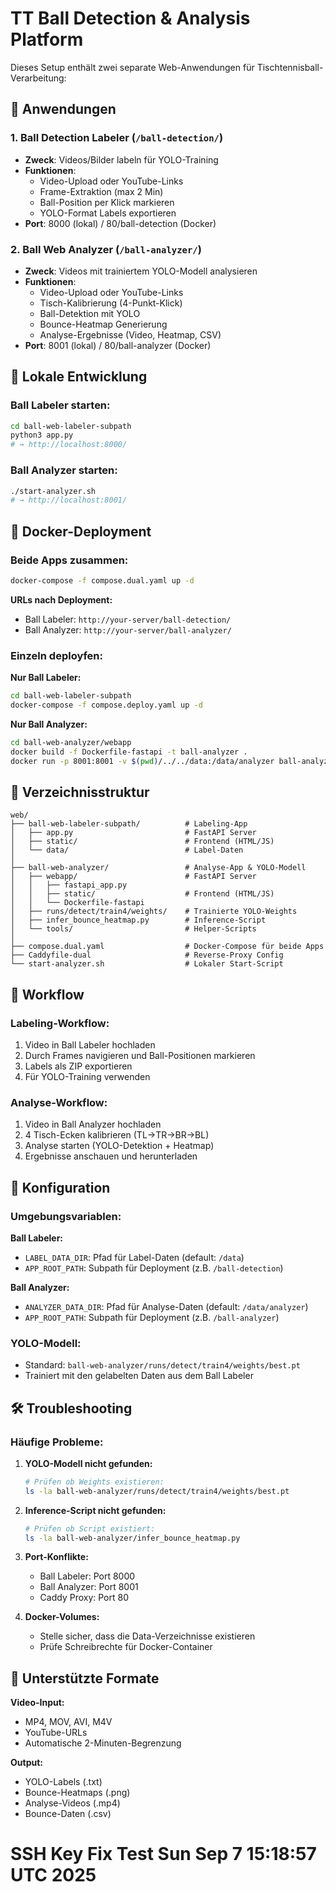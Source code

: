 # TT Ball Detection & Analysis Platform

Dieses Setup enthält zwei separate Web-Anwendungen für Tischtennisball-Verarbeitung:

## 🏓 Anwendungen

### 1. Ball Detection Labeler (`/ball-detection/`)
- **Zweck**: Videos/Bilder labeln für YOLO-Training
- **Funktionen**: 
  - Video-Upload oder YouTube-Links
  - Frame-Extraktion (max 2 Min)
  - Ball-Position per Klick markieren
  - YOLO-Format Labels exportieren
- **Port**: 8000 (lokal) / 80/ball-detection (Docker)

### 2. Ball Web Analyzer (`/ball-analyzer/`)
- **Zweck**: Videos mit trainiertem YOLO-Modell analysieren
- **Funktionen**:
  - Video-Upload oder YouTube-Links
  - Tisch-Kalibrierung (4-Punkt-Klick)
  - Ball-Detektion mit YOLO
  - Bounce-Heatmap Generierung
  - Analyse-Ergebnisse (Video, Heatmap, CSV)
- **Port**: 8001 (lokal) / 80/ball-analyzer (Docker)

## 🚀 Lokale Entwicklung

### Ball Labeler starten:
```bash
cd ball-web-labeler-subpath
python3 app.py
# → http://localhost:8000/
```

### Ball Analyzer starten:
```bash
./start-analyzer.sh
# → http://localhost:8001/
```

## 🐳 Docker-Deployment

### Beide Apps zusammen:
```bash
docker-compose -f compose.dual.yaml up -d
```

**URLs nach Deployment:**
- Ball Labeler: `http://your-server/ball-detection/`
- Ball Analyzer: `http://your-server/ball-analyzer/`

### Einzeln deployfen:

**Nur Ball Labeler:**
```bash
cd ball-web-labeler-subpath
docker-compose -f compose.deploy.yaml up -d
```

**Nur Ball Analyzer:**
```bash
cd ball-web-analyzer/webapp
docker build -f Dockerfile-fastapi -t ball-analyzer .
docker run -p 8001:8001 -v $(pwd)/../../data:/data/analyzer ball-analyzer
```

## 📁 Verzeichnisstruktur

```
web/
├── ball-web-labeler-subpath/          # Labeling-App
│   ├── app.py                         # FastAPI Server
│   ├── static/                        # Frontend (HTML/JS)
│   └── data/                          # Label-Daten
│
├── ball-web-analyzer/                 # Analyse-App & YOLO-Modell
│   ├── webapp/                        # FastAPI Server
│   │   ├── fastapi_app.py
│   │   ├── static/                    # Frontend (HTML/JS)
│   │   └── Dockerfile-fastapi
│   ├── runs/detect/train4/weights/    # Trainierte YOLO-Weights
│   ├── infer_bounce_heatmap.py        # Inference-Script
│   └── tools/                         # Helper-Scripts
│
├── compose.dual.yaml                  # Docker-Compose für beide Apps
├── Caddyfile-dual                     # Reverse-Proxy Config
└── start-analyzer.sh                  # Lokaler Start-Script
```

## 🎯 Workflow

### Labeling-Workflow:
1. Video in Ball Labeler hochladen
2. Durch Frames navigieren und Ball-Positionen markieren
3. Labels als ZIP exportieren
4. Für YOLO-Training verwenden

### Analyse-Workflow:
1. Video in Ball Analyzer hochladen
2. 4 Tisch-Ecken kalibrieren (TL→TR→BR→BL)
3. Analyse starten (YOLO-Detektion + Heatmap)
4. Ergebnisse anschauen und herunterladen

## 🔧 Konfiguration

### Umgebungsvariablen:

**Ball Labeler:**
- `LABEL_DATA_DIR`: Pfad für Label-Daten (default: `/data`)
- `APP_ROOT_PATH`: Subpath für Deployment (z.B. `/ball-detection`)

**Ball Analyzer:**
- `ANALYZER_DATA_DIR`: Pfad für Analyse-Daten (default: `/data/analyzer`)
- `APP_ROOT_PATH`: Subpath für Deployment (z.B. `/ball-analyzer`)

### YOLO-Modell:
- Standard: `ball-web-analyzer/runs/detect/train4/weights/best.pt`
- Trainiert mit den gelabelten Daten aus dem Ball Labeler

## 🛠️ Troubleshooting

### Häufige Probleme:

1. **YOLO-Modell nicht gefunden:**
   ```bash
   # Prüfen ob Weights existieren:
   ls -la ball-web-analyzer/runs/detect/train4/weights/best.pt
   ```

2. **Inference-Script nicht gefunden:**
   ```bash
   # Prüfen ob Script existiert:
   ls -la ball-web-analyzer/infer_bounce_heatmap.py
   ```

3. **Port-Konflikte:**
   - Ball Labeler: Port 8000
   - Ball Analyzer: Port 8001
   - Caddy Proxy: Port 80

4. **Docker-Volumes:**
   - Stelle sicher, dass die Data-Verzeichnisse existieren
   - Prüfe Schreibrechte für Docker-Container

## 🎥 Unterstützte Formate

**Video-Input:**
- MP4, MOV, AVI, M4V
- YouTube-URLs
- Automatische 2-Minuten-Begrenzung

**Output:**
- YOLO-Labels (.txt)
- Bounce-Heatmaps (.png)
- Analyse-Videos (.mp4)
- Bounce-Daten (.csv)
# SSH Key Fix Test Sun Sep  7 15:18:57 UTC 2025
